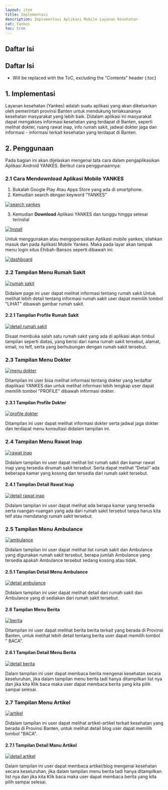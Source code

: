 ```yaml
---
layout: item
title: Implementasi
description: Implementasi Aplikasi Mobile Layanan Kesehatan
cat: Yankes
toc: true
---
```



## Daftar Isi

## Daftar Isi
* Will be replaced with the ToC, excluding the "Contents" header
{:toc}

## 1.	Implementasi
Layanan kesehatan (Yankes) adalah suatu aplikasi yang akan dikeluarkan oleh pemerintah provinsi Banten untuk mendukung terlaksananya kesehatan masyarakat yang lebih baik. Didalam aplikasi ini masyarakat dapat mengakses informasi kesehatan yang terdapat di Banten, seperti melihat dokter, ruang rawat inap, info rumah sakit, jadwal dokter jaga dan informasi - informasi terkait kesehatan yang terdapat di Banten.

##  2.	Penggunaan
Pada bagian ini akan dijelaskan mengenai tata cara dalam pengaplikasikan Aplikasi Android YANKES. Berikut cara penggunaannya:

### 2.1 Cara Mendownload Aplikasi Mobile YANKES
1.	Bukalah Google Play Atau Apps Store yang ada di smartphone.
2.	Kemudian search dengan keyword “YANKES”

[![search yankes](../images/yankes/implementasi/android-search-googleplay.png)](../images/yankes/implementasi/android-search-googleplay.png)

3.	Kemudian **Download** Aplikasi YANKES dan tunggu hingga selesai terinstal

[![Install](../images/yankes/implementasi/android-selesai-download.png)](../images/yankes/implementasi/android-selesai-download.png)

Untuk menggunakan atau mengoperasikan Aplikasi mobile yankes, silahkan masuk dan pada Aplikasi Mobile Yankes.
Maka pada layar akan tampak menu login situs Ehibah-Bansos seperti dibawah ini:

[![dashboard](../images/yankes/implementasi/android-dashboard-yankes.png)](../images/yankes/implementasi/android-dashboard-yankes.png)

### 2.2 Tampilan Menu Rumah Sakit

[![rumah sakit](../images/yankes/implementasi/android-menu-rs.png)](../images/yankes/implementasi/android-menu-rs.png)

Didalam page ini user dapat melihat informasi tentang rumah sakit.Untuk melihat lebih detail tentang informasi rumah sakit user dapat memilih tombol "LIHAT" dibawah gambar rumah sakit.

#### 2.2.1	Tampilan Profile Rumah Sakit

[![detail rumah sakit](../images/yankes/implementasi/android-detail-rs.png)](../images/yankes/implementasi/android-detail-rs.png)


Disaat membuka salah satu rumah sakit yang ada di aplikasi akan timbul tampilan seperti diatas, yang berisi dari nama rumah sakit tersebut, alamat, email, no telf, serta yang berhubungan dengan rumah sakit tersebut.

### 2.3	Tampilan Menu Dokter

[![menu dokter](../images/yankes/implementasi/android-menu-dokter.png)](../images/yankes/implementasi/android-menu-dokter.png)

Ditampilan ini user bisa melihat informasi tentang dokter yang terdaftar diaplikasi YANKES dan untuk melihat informasi lebih lengkap user dapat memilih tombol "PROFILE" dibawah informasi dokter.

#### 2.3.1	Tampilan Profile Dokter

[![profile dokter](../images/yankes/implementasi/android-detail-dokter.png)](../images/yankes/implementasi/android-detail-dokter.png)

Ditampilan ini user dapat melihat informasi dokter serta jadwal jaga dokter dan terdapat menu konsultasi didalam tampilan ini.

### 2.4	Tampilan Menu Rawat Inap


[![rawat inap](../images/yankes/implementasi/android-menu-rawat-inap.png)](../images/yankes/implementasi/android-menu-rawat-inap.png)

Didalam tampilan ini user dapat melihat list rumah sakit dan kamar rawat inap yang tersedia dirumah sakit tersebut. Serta dapat melihat “Detail” ada beberapa kamar yang kosong dan tersedia dari rumah sakit tersebut.

#### 2.4.1	Tampilan Detail Rawat Inap

[![detail rawat inap](../images/yankes/implementasi/android-detail-rawat-inap.png)](../images/yankes/implementasi/android-detail-rawat-inap.png)

Didalam tampilan ini user dapat melihat ada berapa kamar yang tersedia serta ruangan-ruangan yang ada dari rumah sakit tersebut tanpa harus kita telf atau mendatangi rumah sakit tersebut.

### 2.5 Tampilan Menu Ambulance

[![ambulance](../images/yankes/implementasi/android-menu-ambulance.png)](../images/yankes/implementasi/android-menu-ambulance.png)

Didalam tampilan ini user dapat melihat list rumah sakit dan Ambulance yang digunakan rumah sakit tersebut, berapa jumlah Ambulance yang tersedia apakah Ambulance tersebut sedang kosong atau tidak.

#### 2.5.1	Tampilan Detail Menu Ambulance

[![detail ambulance](../images/yankes/implementasi/android-detail-ambulance.png)](../images/yankes/implementasi/android-detail-ambulance.png)

Didalam tampilan ini user dapat melihat detail dari rumah sakit dan Ambulance yang di sediakan dari rumah sakit tersebut.

#### 2.6 Tampilan Menu Berita

[![berita](../images/yankes/implementasi/android-menu-berita.png)](../images/yankes/implementasi/android-menu-berita.png)

Ditampilan ini user dapat melihat berita berita terkait yang berada di Provinsi Banten, untuk melihat lebih detail tentang berita user dapat memilih tombol " BACA".

#### 2.6.1	Tampilan Detail Menu Berita

[![detail berita](../images/yankes/implementasi/android-detail-berita.png)](../images/yankes/implementasi/android-detail-berita.png)

Dalam tampilan ini user dapat membaca berita mengenai kesehatan secara keseluruhan, jika dalam tampilan menu berita tadi hanya ditampilkan list nya dan jika kita Klik baca maka user dapat membaca berita yang kita pilih sampai selesai.

### 2.7 Tampilan Menu Artikel

[![artikel](../images/yankes/implementasi/android-menu-artikel.png)](../images/yankes/implementasi/android-menu-artikel.png)

Didalam tampilan ini user dapat melihat artikel-artikel terkait kesehatan yang berada di Provinsi Banten, untuk melihat detail blog user dapat memilih tombol "BACA".

#### 2.7.1	Tampilan Detail Manu Artikel

[![detail artikel](../images/yankes/implementasi/android-detail-artikel.png)](../images/yankes/implementasi/android-detail-artikel.png)

Dalam tampilan ini user dapat membaca artikel/blog mengenai kesehatan secara keseluruhan, jika dalam tampilan menu berita tadi hanya ditampilkan list nya dan jika kita Klik baca maka user dapat membaca berita yang kita pilih sampai selesai.
